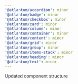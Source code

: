 ```yaml
---
'@atlantum/accordion': minor
'@atlantum/badge': minor
'@atlantum/checkbox': minor
'@atlantum/card': minor
'@atlantum/column': minor
'@atlantum/container': minor
'@atlantum/content': minor
'@atlantum/grid': minor
'@atlantum/group': minor
'@atlantum/items-stack': minor
'@atlantum/heading': minor
'@atlantum/text': minor
---
```


Updated component structure
